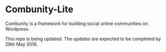 # Combunity-Lite
Combunity is a framework for building social online communities on Wordpress.

This repo is being updated. The updates are expected to be completed by 29th May 2016. 
